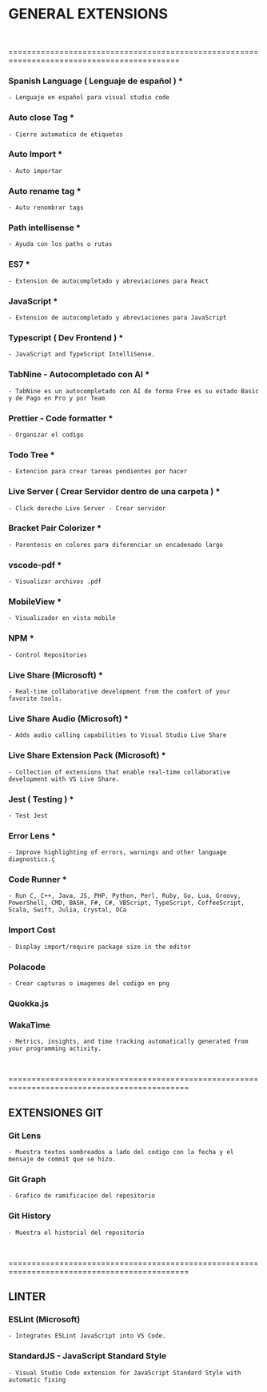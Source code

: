 

# GENERAL EXTENSIONS 

<br>

===========================================================================================

### Spanish Language  ( Lenguaje de español )   *
    - Lenguaje en español para visual studio code


### Auto close Tag *
    - Cierre automatico de etiquetas


### Auto Import *
    - Auto importar


### Auto rename tag * 
    - Auto renombrar tags


### Path intellisense *
    - Ayuda con los paths o rutas

### ES7     *
    - Extension de autocompletado y abreviaciones para React


### JavaScript      *
    - Extension de autocompletado y abreviaciones para JavaScript 


### Typescript ( Dev Frontend ) *
    - JavaScript and TypeScript IntelliSense.


### TabNine - Autocompletado con AI     *
    - TabNine es un autocompletado con AI de forma Free es su estado Basic y de Pago en Pro y por Team


### Prettier - Code formatter   *
    - Organizar el codigo


### Todo Tree   *
    - Extencion para crear tareas pendientes por hacer 


### Live Server ( Crear Servidor dentro de una carpeta )    *
    - Click derecho Live Server - Crear servidor


### Bracket Pair Colorizer *
    - Parentesis en colores para diferenciar un encadenado largo


### vscode-pdf  *
    - Visualizar archivos .pdf


### MobileView *
    - Visualizador en vista mobile


### NPM *
    - Control Repositories

### Live Share (Microsoft)  *
    - Real-time collaborative development from the comfort of your favorite tools.


### Live Share Audio (Microsoft)    *
    - Adds audio calling capabilities to Visual Studio Live Share


### Live Share Extension Pack (Microsoft)   *
    - Collection of extensions that enable real-time collaborative development with VS Live Share.


### Jest ( Testing )    *
    - Test Jest

### Error Lens      *
    - Improve highlighting of errors, warnings and other language diagnostics.ç


### Code Runner     *
    - Run C, C++, Java, JS, PHP, Python, Perl, Ruby, Go, Lua, Groovy, PowerShell, CMD, BASH, F#, C#, VBScript, TypeScript, CoffeeScript, Scala, Swift, Julia, Crystal, OCa


### Import Cost
    - Display import/require package size in the editor


### Polacode
    - Crear capturas o imagenes del codigo en png 


### Quokka.js


### WakaTime
    - Metrics, insights, and time tracking automatically generated from your programming activity.



<br>


=============================================================================================

## EXTENSIONES GIT

### Git Lens
    - Muestra textos sombreados a lado del codigo con la fecha y el mensaje de commit que se hizo.

### Git Graph
    - Grafico de ramificacion del repositorio

### Git History
    - Muestra el historial del repositorio

<br>


=============================================================================================

## LINTER

### ESLint (Microsoft)
    - Integrates ESLint JavaScript into VS Code.

### StandardJS - JavaScript Standard Style
    - Visual Studio Code extension for JavaScript Standard Style with automatic fixing









